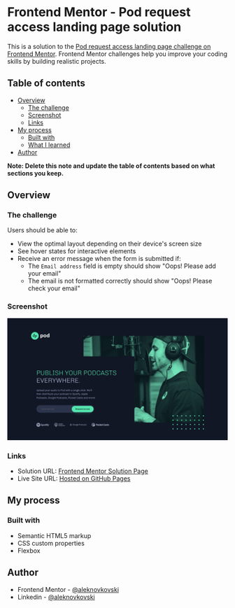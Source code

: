 # Frontend Mentor - Pod request access landing page solution

This is a solution to the [Pod request access landing page challenge on Frontend Mentor](https://www.frontendmentor.io/challenges/pod-request-access-landing-page-eyTmdkLSG). Frontend Mentor challenges help you improve your coding skills by building realistic projects. 

## Table of contents

- [Overview](#overview)
  - [The challenge](#the-challenge)
  - [Screenshot](#screenshot)
  - [Links](#links)
- [My process](#my-process)
  - [Built with](#built-with)
  - [What I learned](#what-i-learned)
- [Author](#author)

**Note: Delete this note and update the table of contents based on what sections you keep.**

## Overview

### The challenge

Users should be able to:

- View the optimal layout depending on their device's screen size
- See hover states for interactive elements
- Receive an error message when the form is submitted if:
  - The `Email address` field is empty should show "Oops! Please add your email"
  - The email is not formatted correctly should show "Oops! Please check your email"

### Screenshot

![](./screenshot.jpeg)

### Links

- Solution URL: [Frontend Mentor Solution Page](https://www.frontendmentor.io/solutions/responsive-request-access-squeeze-page-for-saastype-brand-SkYS4KbjMU)
- Live Site URL: [Hosted on GitHub Pages](https://aleknovkovski.github.io/FEM-pod-request-access-landing-page/working/)

## My process

### Built with

- Semantic HTML5 markup
- CSS custom properties
- Flexbox

## Author

- Frontend Mentor - [@aleknovkovski](https://www.frontendmentor.io/profile/aleknovkovski)
- Linkedin - [@aleknovkovski](https://www.linkedin.com/in/aleknovkovski/)
